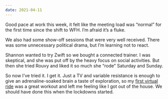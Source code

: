 ```yaml
---
date: 2021-04-11
---
```


Good pace at work this week, it felt like the meeting load was “normal” for the first time since the shift to WFH. I’m afraid it’s a fluke.

We also had some show-off sessions that were very well received. There was some unnecessary political drama, but I’m learning not to react.

Shannon wanted to try Zwift so we bought a connected trainer. I was skeptical, and she was put off by the heavy focus on social activities. But then she tried Rouvy and liked it so much she “rode” Saturday and Sunday.

So now I’ve tried it. I get it. Just a TV and variable resistance is enough to give an adrenaline-soaked brain a taste of exploration, so my [first virtual ride](https://www.strava.com/activities/5107388808) was a great workout and left me feeling like I got out of the house. We should have done this when the lockdowns started.
